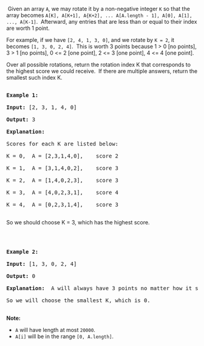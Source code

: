 &nbsp;Given an array `` A ``, we may rotate it by a non-negative integer `` K `` so that the array becomes `` A[K], A[K+1], A{K+2], ... A[A.length - 1], A[0], A[1], ..., A[K-1] ``.&nbsp; Afterward, any entries that are less than or equal to their index are worth 1 point.&nbsp;

For example, if we have `` [2, 4, 1, 3, 0] ``, and we rotate by `` K = 2 ``, it becomes `` [1, 3, 0, 2, 4] ``.&nbsp; This is worth 3 points because 1 &gt; 0 \[no points\], 3 &gt; 1 \[no points\], 0 &lt;= 2 \[one point\], 2 &lt;= 3 \[one point\], 4 &lt;= 4 \[one point\].

Over all possible rotations, return the rotation index K that corresponds to the highest score we could receive.&nbsp; If there are multiple answers, return the smallest such index K.

<pre>
<strong>Example 1:</strong>
<strong>Input:</strong> [2, 3, 1, 4, 0]
<strong>Output:</strong> 3
<strong>Explanation: </strong> 
Scores for each K are listed below: 
K = 0,  A = [2,3,1,4,0],    score 2
K = 1,  A = [3,1,4,0,2],    score 3
K = 2,  A = [1,4,0,2,3],    score 3
K = 3,  A = [4,0,2,3,1],    score 4
K = 4,  A = [0,2,3,1,4],    score 3
</pre>

So we should choose K = 3, which has the highest score.

&nbsp;

<pre>
<strong>Example 2:</strong>
<strong>Input:</strong> [1, 3, 0, 2, 4]
<strong>Output:</strong> 0
<strong>Explanation: </strong> A will always have 3 points no matter how it shifts.
So we will choose the smallest K, which is 0.
</pre>

__Note:__

*   `` A ``&nbsp;will have&nbsp;length at most `` 20000 ``.
*   `` A[i] `` will be in the range `` [0, A.length] ``.